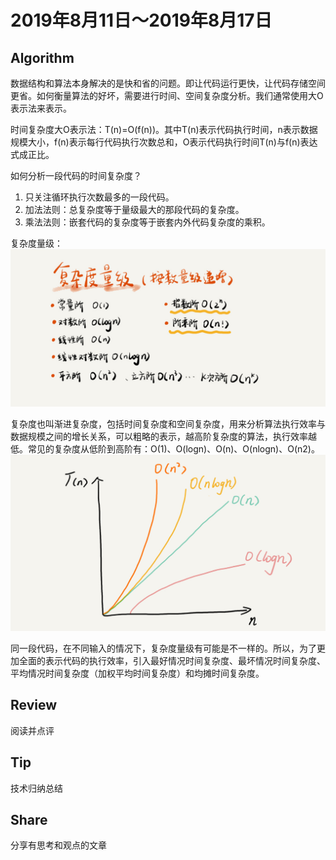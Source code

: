 # 2019年8月11日～2019年8月17日

## Algorithm
数据结构和算法本身解决的是快和省的问题。即让代码运行更快，让代码存储空间更省。如何衡量算法的好坏，需要进行时间、空间复杂度分析。我们通常使用大O表示法来表示。

时间复杂度大O表示法：T(n)=O(f(n))。其中T(n)表示代码执行时间，n表示数据规模大小，f(n)表示每行代码执行次数总和，O表示代码执行时间T(n)与f(n)表达式成正比。

如何分析一段代码的时间复杂度？
1. 只关注循环执行次数最多的一段代码。
2. 加法法则：总复杂度等于量级最大的那段代码的复杂度。
3. 乘法法则：嵌套代码的复杂度等于嵌套内外代码复杂度的乘积。

复杂度量级：
![](../../../images/arts/complexityMagnitude.jpg)

复杂度也叫渐进复杂度，包括时间复杂度和空间复杂度，用来分析算法执行效率与数据规模之间的增长关系，可以粗略的表示，越高阶复杂度的算法，执行效率越低。常见的复杂度从低阶到高阶有：O(1)、O(logn)、O(n)、O(nlogn)、O(n2)。
![](../../../images/arts/complexityGrow.jpg)

同一段代码，在不同输入的情况下，复杂度量级有可能是不一样的。所以，为了更加全面的表示代码的执行效率，引入最好情况时间复杂度、最坏情况时间复杂度、平均情况时间复杂度（加权平均时间复杂度）和均摊时间复杂度。


## Review
阅读并点评

## Tip
技术归纳总结

## Share
分享有思考和观点的文章